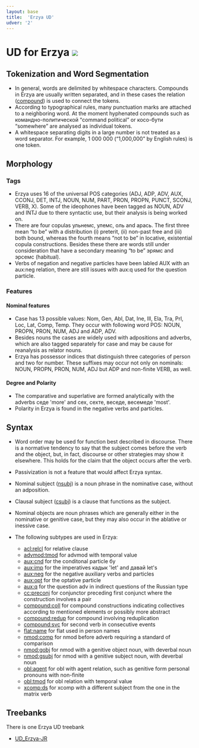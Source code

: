 ```yaml
---
layout: base
title:  'Erzya UD'
udver: '2'
---
```


# UD for Erzya <span class="flagspan"><img class="flag" src="../../flags/svg/RU-ERZYA.svg" /></span>

## Tokenization and Word Segmentation

* In general, words are delimited by whitespace characters. Compounds in Erzya are usually written separated, and in these cases the relation ([compound]()) is used to connect the tokens.
* According to typographical rules, many punctuation marks are attached to a neighboring word. At the moment hyphenated compounds such as командно-политической “command political” or косо-бути “somewhere” are analysed as individual tokens.
* A whitespace separating digits in a large number is not treated as a word separator. For example, 1 000 000 (“1,000,000” by English rules) is one token.

## Morphology

### Tags



* Erzya uses 16 of the universal POS categories (ADJ, ADP, ADV, AUX, CCONJ, DET, INTJ, NOUN, NUM, PART, PRON, PROPN, PUNCT, SCONJ, VERB, X). Some of the ideophones have been tagged as NOUN, ADV and INTJ due to there syntactic use, but their analysis is being worked on.
* There are four copulas ульнемс, улемс, оль and арась. The first three mean “to be” with a distribution (i) preterit, (ii) non-past free and (iii) both bound, whereas the fourth means “not to be” in locative, existential copula constructions. Besides these there are words still under consideration that have a secondary meaning “to be” эрямс and эрсемс (habitual).
* Verbs of negation and negative particles have been labled AUX with an aux:neg relation, there are still issues with aux:q used for the question particle.


### Features

#### Nominal features

* Case has 13 possible values: Nom, Gen, Abl, Dat, Ine, Ill, Ela, Tra, Prl, Loc, Lat, Comp, Temp. They occur with following word POS: NOUN, PROPN, PRON, NUM, ADJ and ADP, ADV.
* Besides nouns the cases are widely used with adpositions and adverbs, which are also tagged separately for case and may be cause for reanalysis as relator nouns.
* Erzya has possessor indices that distinguish three categories of person and two for number. These suffixes may occur not only on nominals: NOUN, PROPN, PRON, NUM, ADJ but ADP and non-finite VERB, as well.

#### Degree and Polarity

* The comparative and superlative are formed analytically with the adverbs седе 'more' and сех, сехте, веседе, весемеде 'most'. 
* Polarity in Erzya is found in the negative verbs and particles. 


## Syntax

* Word order may be used for function best described in discourse. There is a normative tendency to say that the subject comes before the verb and the object, but, in fact, discourse or other strategies may show it elsewhere. This holds for the claim that the object occurs after the verb.

* Passivization is not a feature that would affect Erzya syntax.

* Nominal subject ([nsubj]()) is a noun phrase in the nominative case, without an adposition.

* Clausal subject ([csubj]()) is a clause that functions as the subject.

* Nominal objects are noun phrases which are generally either in the nominative or genitive case, but they may also occur in the ablative or inessive case.

* The following subtypes are used in Erzya:
  * [acl:relcl]() for relative clause
  * [advmod:tmod]() for advmod with temporal value
  * [aux:cnd]() for the conditonal particle бу
  * [aux:imp]() for the imperatives кадык 'let' and давай let's
  * [aux:neg]() for the negative auxiliary verbs and particles
  * [aux:opt]() for the optative particle
  * [aux:q]() for the question adv in indirect questions of the Russian type
  * [cc:preconj]() for conjunctor preceding first conjunct where the construction involves a pair
  * [compound:coll]() for compound constructions indicating collectives according to mentioned elements or possibly more abstract
  * [compound:redup]() for compound involving reduplication
  * [compound:svc]() for second verb in consecutive events
  * [flat:name]() for flat used in person names
  * [nmod:comp]() for nmod before adverb requiring a standard of comparison
  * [nmod:gobj]() for nmod with a genitive object noun, with deverbal	noun
  * [nmod:gsubj]() for nmod with a genitive subject noun, with deverbal noun
  * [obl:agent]() for obl with agent relation, such as genitive form personal pronouns with non-finite
  * [obl:tmod]() for obl relation with temporal value
  * [xcomp:ds]() for xcomp with a different subject from the one in the matrix verb

## Treebanks

There is one Erzya UD treebank

  * [UD_Erzya-JR](../treebanks/myv_jr/index.html)